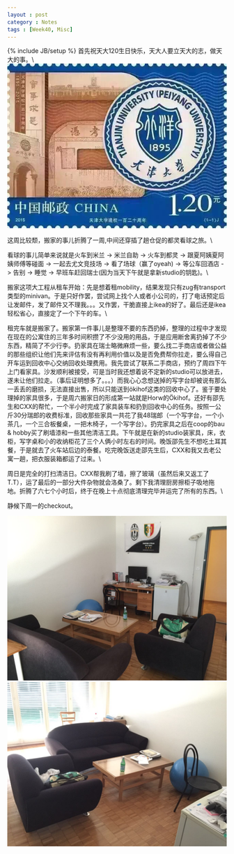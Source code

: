```yaml
---
layout : post
category : Notes
tags : [Week40, Misc]
---
```


{% include JB/setup %}
首先祝天大120生日快乐，天大人要立天大的志，做天大的事。\\
![image](/images/blog/tju_120.jpg) 

这周比较颓，搬家的事儿折腾了一周,中间还穿插了趟仓促的都灵看球之旅。\\

看球的事儿简单来说就是火车到米兰 -> 米兰自助 -> 火车到都灵 -> 跟夏阿姨夏阿姨师傅等碰面 -> 一起去尤文竞技场 -> 看了场球（赢了oyeah) -> 等公车回酒店 -> 告别 -> 睡觉 -> 早班车赶回瑞士(因为当天下午就是拿新studio的钥匙)。\\

<!--more-->

搬家这项大工程从租车开始：先是想着租mobility，结果发现只有zug有transport类型的minivan。于是只好作罢，尝试网上找个人或者小公司的，打了电话预定后让发邮件，发了邮件又不理我。。。又作罢，干脆直接上ikea的好了。最后还是ikea轻松省心，直接定了一个下午的车。\\

租完车就是搬家了。搬家第一件事儿是整理不要的东西扔掉，整理的过程中才发现在现在的公寓住的三年多时间积攒了不少没用的用品，于是应用断舍离扔掉了不少东西，精简了不少行李。扔家具在瑞士略微麻烦一些，要么找二手商店或者做公益的那些组织让他们先来评估有没有再利用价值以及是否免费帮你拉走，要么得自己开车运到回收中心交纳回收处理费用。我先尝试了联系二手商店，预约了周四下午上门看家具。沙发顺利被接受，可是当时我还想着说不定新的studio可以放进去，遂未让他们拉走。（事后证明想多了。。。）而我心心念想送掉的写字台却被说有那么一丢丢的磨损，无法直接出售，所以只能送到ökihof这类的回收中心了。鉴于要处理掉的家具很多，于是周六搬家日的形成第一站就是Horw的Ökihof。还好有邵先生和CXX的帮忙，一个半小时完成了家具装车和扔到回收中心的任务。按照一公斤30分瑞郎的收费标准，回收那些家具一共花了我48瑞郎（一个写字台，一个小茶几，一个三合板餐桌，一把木椅子，一个写字台）。扔完家具之后在coop的bau & hobby买了刷墙漆和一些其他清洁工具。下午就是在新的studio装家具，床，衣柜，写字桌和小的收纳柜花了三个人俩小时左右的时间。晚饭邵先生不想吃土耳其餐，于是就去了火车站后边的泰餐。吃完晚饭送走邵先生后，CXX和我又去老公寓一趟，把衣服装箱都运了过来。\\

周日是完全的打扫清洁日。CXX帮我刷了墙，擦了玻璃（虽然后来又返工了T.T），运了最后的一部分大件杂物就会洛桑了。剩下我清理厨房擦柜子吸地拖地。折腾了六七个小时后，终于在晚上十点彻底清理完毕并运完了所有的东西。\\

静候下周一的checkout。

![image](/images/blog/Taubenhausstr4_1.jpg) 
![image](/images/blog/Taubenhausstr4_2.jpg) 